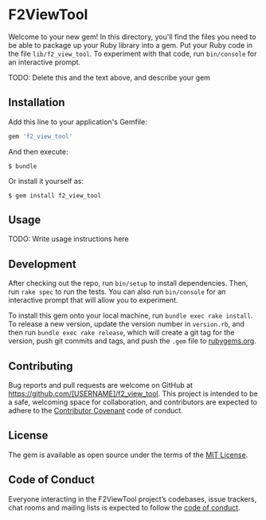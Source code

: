 # F2ViewTool

Welcome to your new gem! In this directory, you'll find the files you need to be able to package up your Ruby library into a gem. Put your Ruby code in the file `lib/f2_view_tool`. To experiment with that code, run `bin/console` for an interactive prompt.

TODO: Delete this and the text above, and describe your gem

## Installation

Add this line to your application's Gemfile:

```ruby
gem 'f2_view_tool'
```

And then execute:

    $ bundle

Or install it yourself as:

    $ gem install f2_view_tool

## Usage

TODO: Write usage instructions here

## Development

After checking out the repo, run `bin/setup` to install dependencies. Then, run `rake spec` to run the tests. You can also run `bin/console` for an interactive prompt that will allow you to experiment.

To install this gem onto your local machine, run `bundle exec rake install`. To release a new version, update the version number in `version.rb`, and then run `bundle exec rake release`, which will create a git tag for the version, push git commits and tags, and push the `.gem` file to [rubygems.org](https://rubygems.org).

## Contributing

Bug reports and pull requests are welcome on GitHub at https://github.com/[USERNAME]/f2_view_tool. This project is intended to be a safe, welcoming space for collaboration, and contributors are expected to adhere to the [Contributor Covenant](http://contributor-covenant.org) code of conduct.

## License

The gem is available as open source under the terms of the [MIT License](https://opensource.org/licenses/MIT).

## Code of Conduct

Everyone interacting in the F2ViewTool project’s codebases, issue trackers, chat rooms and mailing lists is expected to follow the [code of conduct](https://github.com/[USERNAME]/f2_view_tool/blob/master/CODE_OF_CONDUCT.md).
